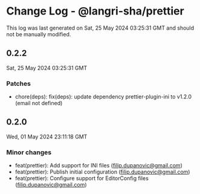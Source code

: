# Change Log - @langri-sha/prettier

This log was last generated on Sat, 25 May 2024 03:25:31 GMT and should not be manually modified.

<!-- Start content -->

## 0.2.2

Sat, 25 May 2024 03:25:31 GMT

### Patches

- chore(deps): fix(deps): update dependency prettier-plugin-ini to v1.2.0 (email not defined)

## 0.2.0

Wed, 01 May 2024 23:11:18 GMT

### Minor changes

- feat(prettier): Add support for INI files (filip.dupanovic@gmail.com)
- feat(prettier): Publish initial configuration (filip.dupanovic@gmail.com)
- feat(prettier): Configure support for EditorConfig files (filip.dupanovic@gmail.com)
